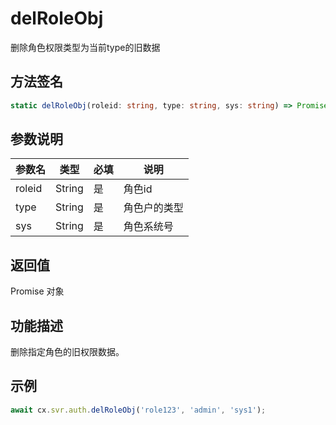 # delRoleObj

删除角色权限类型为当前type的旧数据

## 方法签名
```typescript
static delRoleObj(roleid: string, type: string, sys: string) => Promise
```

## 参数说明
| 参数名 | 类型 | 必填 | 说明 |
|--------|------|------|------|
| roleid | String | 是 | 角色id |
| type | String | 是 | 角色户的类型 |
| sys | String | 是 | 角色系统号 |

## 返回值
Promise 对象

## 功能描述
删除指定角色的旧权限数据。

## 示例
```typescript
await cx.svr.auth.delRoleObj('role123', 'admin', 'sys1');
``` 